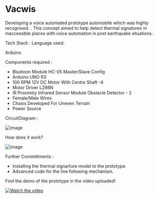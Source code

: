 # Vacwis
Developing a voice automated prototype automobile  which was highly recognised.
. This concept aimed to help detect thermal signatures in inaccessible places with voice automation in post earthquake situations.

Tech Stack :
Language used:

Arduino

Components required :

- Bluetoon Module HC-05 Master/Slave Config
- Arduino UNO R3
- 100 RPM 12V DC Motor With Centre Shaft -4
- Motor Driver L298N
- IR Proximity Infrared Sensor Module Obstacle Detector - 2
- Female/Male Wires
- Chasis Developed For Uneven Terrain
- Power Source

CircuitDiagram : 

![image](https://user-images.githubusercontent.com/59911272/117238944-7003a780-ae4b-11eb-9bb9-1f760f146b49.png)


How does it work? 

![image](https://user-images.githubusercontent.com/59911272/117238714-0e433d80-ae4b-11eb-9c2f-cfefe8fd4557.png)

Further Committments : 

- Installing the thermal signarture model to the prototype.
- Advanced code for the line following mechanism.

Find the demo of the prototype in the video uploaded!

[![Watch the video](https://img.youtube.com/vi/V_Ee2ZJ51yM/hqdefault.jpg)](https://youtu.be/V_Ee2ZJ51yM)


